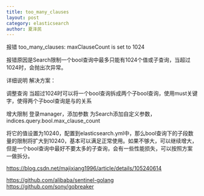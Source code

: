 ```yaml
---
title: too_many_clauses
layout: post
category: elasticsearch
author: 夏泽民
---
```

报错 too_many_clauses: maxClauseCount is set to 1024
<!-- more -->
报错原因是Search限制一个bool查询中最多只能有1024个值或子查询，当超过1024时，会抛出次异常。

详细说明
解决方案：

调整查询
当超过1024时可以将一个bool查询拆成两个子bool查询，使用must关键字，使得两个子bool查询是与的关系

增大限制
登录manager，添加参数
为Search添加自定义参数，indices.query.bool.max_clause_count

将它的值设置为10240，配置到elasticsearch.yml中，那么bool查询下的子段数量的限制将扩大到10240，基本可以满足正常使用。如果不够大，可以继续增大，但是一个bool查询中最好不要太多的子查询，会有一些性能损失，可以按照方案一做拆分。

https://blog.csdn.net/majixiang1996/article/details/105240614

https://github.com/alibaba/sentinel-golang
https://github.com/sony/gobreaker
